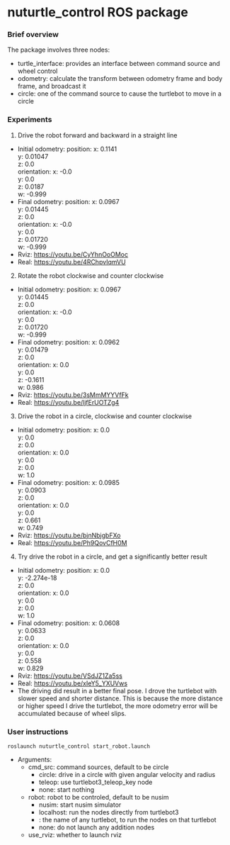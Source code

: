 # nuturtle_control ROS package

### Brief overview 
The package involves three nodes:
* turtle_interface: provides an interface between command source and wheel control
* odometry: calculate the transform between odometry frame and body frame, and broadcast it
* circle: one of the command source to cause the turtlebot to move in a circle

### Experiments

1. Drive the robot forward and backward in a straight line 
  * Initial odometry:
    position: 
      x: 0.1141<br>
      y: 0.01047<br>
      z: 0.0<br>
    orientation: 
      x: -0.0<br>
      y: 0.0<br>
      z: 0.0187<br>
      w: -0.999<br>
  * Final odometry:
    position: 
      x: 0.0967<br>
      y: 0.01445<br>
      z: 0.0<br>
    orientation: 
      x: -0.0<br>
      y: 0.0<br>
      z: 0.01720<br>
      w: -0.999<br>
  * Rviz: https://youtu.be/CyYhnOoOMoc
  * Real: https://youtu.be/4RChpvIqmVU

2. Rotate the robot clockwise and counter clockwise 
  * Initial odometry:
    position: 
      x: 0.0967<br>
      y: 0.01445<br>
      z: 0.0<br>
    orientation: 
      x: -0.0<br>
      y: 0.0<br>
      z: 0.01720<br>
      w: -0.999<br>
  * Final odometry:
    position: 
      x: 0.0962<br>
      y: 0.01479<br>
      z: 0.0<br>
    orientation: 
      x: 0.0<br>
      y: 0.0<br>
      z: -0.1611<br>
      w: 0.986<br>
  * Rviz: https://youtu.be/3sMmMYYVfFk
  * Real: https://youtu.be/ljfErUOTZg4

3. Drive the robot in a circle, clockwise and counter clockwise
  * Initial odometry: 
    position: 
      x: 0.0<br>
      y: 0.0<br>
      z: 0.0<br>
    orientation: 
      x: 0.0<br>
      y: 0.0<br>
      z: 0.0<br>
      w: 1.0<br>
  * Final odometry:
    position: 
      x: 0.0985<br>
      y: 0.0903<br>
      z: 0.0<br>
    orientation: 
      x: 0.0<br>
      y: 0.0<br>
      z: 0.661<br>
      w: 0.749<br>
  * Rviz: https://youtu.be/bjnNbjgbFXo
  * Real: https://youtu.be/Ph9QovCfH0M

4. Try drive the robot in a circle, and get a significantly better result
  * Initial odometry:
    position: 
      x: 0.0<br>
      y: -2.274e-18<br>
      z: 0.0<br>
    orientation: 
      x: 0.0<br>
      y: 0.0<br>
      z: 0.0<br>
      w: 1.0<br>
  * Final odometry:
    position: 
      x: 0.0608<br>
      y: 0.0633<br>
      z: 0.0<br>
    orientation: 
      x: 0.0<br>
      y: 0.0<br>
      z: 0.558<br>
      w: 0.829<br>
  * Rviz: https://youtu.be/VSdJZ1Za5ss
  * Real: https://youtu.be/xIeY5_YXUVws
  * The driving did result in a better final pose. I drove the turtlebot with slower speed and shorter distance. This is because the more distance or higher speed I drive the turtlebot, the more odometry error will be accumulated because of wheel slips. 

### User instructions
```shell
roslaunch nuturtle_control start_robot.launch
```
* Arguments:
  * cmd_src: command sources, default to be circle
    * circle: drive in a circle with given angular velocity and radius
    * teleop: use turtlebot3_teleop_key node
    * none: start nothing
  * robot: robot to be controled, default to be nusim
    * nusim: start nusim simulator
    * localhost: run the nodes directly from turtlebot3
    * <turtlebotname>: the name of any turtlebot, to run the nodes on that turtlebot
    * none: do not launch any addition nodes
  * use_rviz: whether to launch rviz



